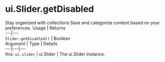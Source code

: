  
#  ui.Slider.getDisabled
Stay organized with collections  Save and categorize content based on your preferences. 
Usage | Returns  
---|---  
`Slider.getDisabled()` | Boolean  
Argument | Type | Details  
---|---|---  
this: `ui.slider` | ui.Slider | The ui.Slider instance.  
